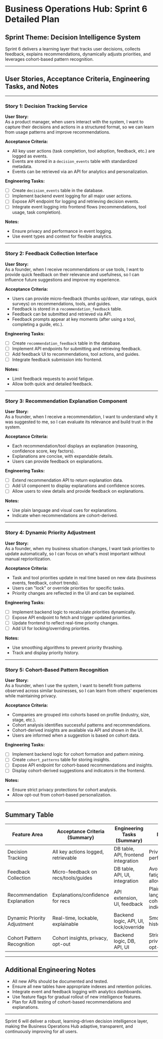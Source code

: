 # Business Operations Hub: Sprint 6 Detailed Plan

## Sprint Theme: Decision Intelligence System

Sprint 6 delivers a learning layer that tracks user decisions, collects feedback, explains recommendations, dynamically adjusts priorities, and leverages cohort-based pattern recognition.

---

## User Stories, Acceptance Criteria, Engineering Tasks, and Notes

---

### **Story 1: Decision Tracking Service**

**User Story:**  
As a product manager, when users interact with the system, I want to capture their decisions and actions in a structured format, so we can learn from usage patterns and improve recommendations.

**Acceptance Criteria:**
- All key user actions (task completion, tool adoption, feedback, etc.) are logged as events.
- Events are stored in a `decision_events` table with standardized metadata.
- Events can be retrieved via an API for analytics and personalization.

**Engineering Tasks:**
- [ ] Create `decision_events` table in the database.
- [ ] Implement backend event logging for all major user actions.
- [ ] Expose API endpoint for logging and retrieving decision events.
- [ ] Integrate event logging into frontend flows (recommendations, tool usage, task completion).

**Notes:**
- Ensure privacy and performance in event logging.
- Use event types and context for flexible analytics.

---

### **Story 2: Feedback Collection Interface**

**User Story:**  
As a founder, when I receive recommendations or use tools, I want to provide quick feedback on their relevance and usefulness, so I can influence future suggestions and improve my experience.

**Acceptance Criteria:**
- Users can provide micro-feedback (thumbs up/down, star ratings, quick surveys) on recommendations, tools, and guides.
- Feedback is stored in a `recommendation_feedback` table.
- Feedback can be submitted and retrieved via API.
- Feedback prompts appear at key moments (after using a tool, completing a guide, etc.).

**Engineering Tasks:**
- [ ] Create `recommendation_feedback` table in the database.
- [ ] Implement API endpoints for submitting and retrieving feedback.
- [ ] Add feedback UI to recommendations, tool actions, and guides.
- [ ] Integrate feedback submission into frontend.

**Notes:**
- Limit feedback requests to avoid fatigue.
- Allow both quick and detailed feedback.

---

### **Story 3: Recommendation Explanation Component**

**User Story:**  
As a founder, when I receive a recommendation, I want to understand why it was suggested to me, so I can evaluate its relevance and build trust in the system.

**Acceptance Criteria:**
- Each recommendation/tool displays an explanation (reasoning, confidence score, key factors).
- Explanations are concise, with expandable details.
- Users can provide feedback on explanations.

**Engineering Tasks:**
- [ ] Extend recommendation API to return explanation data.
- [ ] Add UI component to display explanations and confidence scores.
- [ ] Allow users to view details and provide feedback on explanations.

**Notes:**
- Use plain language and visual cues for explanations.
- Indicate when recommendations are cohort-derived.

---

### **Story 4: Dynamic Priority Adjustment**

**User Story:**  
As a founder, when my business situation changes, I want task priorities to update automatically, so I can focus on what's most important without manual reprioritization.

**Acceptance Criteria:**
- Task and tool priorities update in real time based on new data (business events, feedback, cohort trends).
- Users can "lock" or override priorities for specific tasks.
- Priority changes are reflected in the UI and can be explained.

**Engineering Tasks:**
- [ ] Implement backend logic to recalculate priorities dynamically.
- [ ] Expose API endpoint to fetch and trigger updated priorities.
- [ ] Update frontend to reflect real-time priority changes.
- [ ] Add UI for locking/overriding priorities.

**Notes:**
- Use smoothing algorithms to prevent priority thrashing.
- Track and display priority history.

---

### **Story 5: Cohort-Based Pattern Recognition**

**User Story:**  
As a founder, when I use the system, I want to benefit from patterns observed across similar businesses, so I can learn from others' experiences while maintaining privacy.

**Acceptance Criteria:**
- Companies are grouped into cohorts based on profile (industry, size, stage, etc.).
- Cohort analysis identifies successful patterns and recommendations.
- Cohort-derived insights are available via API and shown in the UI.
- Users are informed when a suggestion is based on cohort data.

**Engineering Tasks:**
- [ ] Implement backend logic for cohort formation and pattern mining.
- [ ] Create `cohort_patterns` table for storing insights.
- [ ] Expose API endpoint for cohort-based recommendations and insights.
- [ ] Display cohort-derived suggestions and indicators in the frontend.

**Notes:**
- Ensure strict privacy protections for cohort analysis.
- Allow opt-out from cohort-based personalization.

---

## Summary Table

| Feature Area                | Acceptance Criteria (Summary)         | Engineering Tasks (Summary)           | Notes                              |
|-----------------------------|---------------------------------------|---------------------------------------|-------------------------------------|
| Decision Tracking           | All key actions logged, retrievable   | DB table, API, frontend integration   | Privacy, performance                |
| Feedback Collection         | Micro-feedback on recs/tools/guides   | DB table, API, UI, integration        | Avoid fatigue, allow detail         |
| Recommendation Explanation  | Explanations/confidence for recs      | API extension, UI, feedback           | Plain language, cohort indicator    |
| Dynamic Priority Adjustment | Real-time, lockable, explainable      | Backend logic, API, UI, lock/override | Smoothing, history                  |
| Cohort Pattern Recognition  | Cohort insights, privacy, opt-out     | Backend logic, DB, API, UI            | Strict privacy, opt-out             |

---

## Additional Engineering Notes

- All new APIs should be documented and tested.
- Ensure all new tables have appropriate indexes and retention policies.
- Integrate event and feedback logging with analytics dashboards.
- Use feature flags for gradual rollout of new intelligence features.
- Plan for A/B testing of cohort-based recommendations and explanations.

---

Sprint 6 will deliver a robust, learning-driven decision intelligence layer, making the Business Operations Hub adaptive, transparent, and continuously improving for all users.
